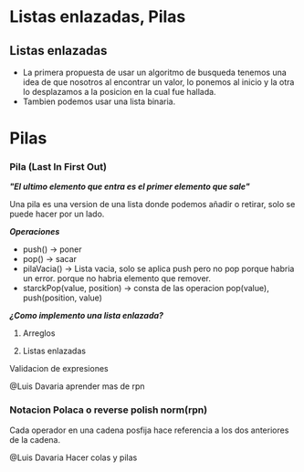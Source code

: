 # Listas enlazadas, Pilas

## Listas enlazadas

- La primera propuesta de usar un algoritmo de busqueda tenemos una idea de que nosotros al encontrar un valor, lo ponemos al inicio y la otra lo desplazamos a la posicion en la cual  fue hallada.
- Tambien podemos usar una lista binaria.

# Pilas

### Pila (Last In First Out)

***"El ultimo elemento que entra es el primer elemento que sale"***

Una pila es una version de una lista donde podemos añadir o retirar, solo se puede hacer por un lado.

***Operaciones***

- push() → poner
- pop() → sacar
- pilaVacia() → Lista vacia, solo se aplica push pero no pop porque habria un error. porque no habria elemento que remover.
- starckPop(value, position) → consta de las operacion pop(value), push(position, value)

***¿Como implemento una lista enlazada?***

1. Arreglos 

2. Listas enlazadas

Validacion de expresiones

@Luis Davaria aprender mas de rpn

### Notacion Polaca o reverse  polish norm(rpn)

Cada operador en una cadena posfija hace referencia a los dos anteriores de la cadena.

@Luis Davaria Hacer colas y pilas